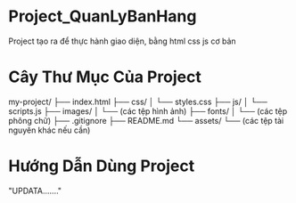 # Project_QuanLyBanHang
Project tạo ra để thực hành giao diện, bằng html css js cơ bản

# Cây Thư Mục Của Project
my-project/
├── index.html
├── css/
│   └── styles.css
├── js/
│   └── scripts.js
├── images/
│   └── (các tệp hình ảnh)
├── fonts/
│   └── (các tệp phông chữ)
├── .gitignore
├── README.md
└── assets/
    └── (các tệp tài nguyên khác nếu cần)
# Hướng Dẫn Dùng Project
"UPDATA......."

    

